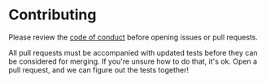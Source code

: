 # Contributing

Please review the [code of conduct]('CODE_OF_CONDUCT.md') before opening issues
or pull requests.

All pull requests must be accompanied with updated tests before they can be
considered for merging. If you're unsure how to do that, it's ok. Open a pull
request, and we can figure out the tests together!
